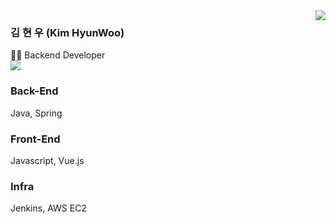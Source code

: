 <img align="right" src="https://github-readme-stats.vercel.app/api?username=hwookim&show_icons=true&theme=great-gatsby" />

### 김 현 우 (Kim HyunWoo)
👨‍💻 Backend Developer  
[![](https://img.shields.io/badge/-Portfolio-black?style=flat-square&logo=github&link=https://velog.io/@sian)](https://hwookim.github.io/portfolio/)

### Back-End
Java, Spring  
### Front-End
Javascript, Vue.js  
### Infra
Jenkins, AWS EC2

